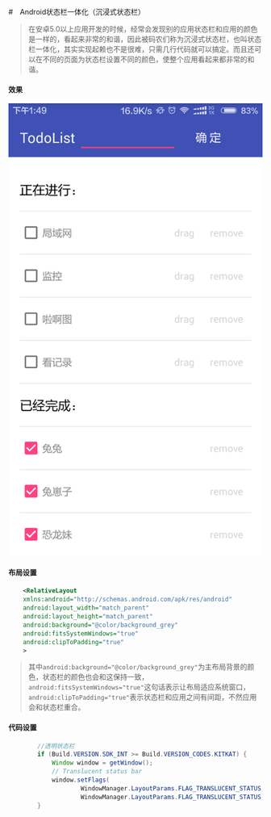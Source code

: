 #　Android状态栏一体化（沉浸式状态栏）

>  在安卓5.0以上应用开发的时候，经常会发现别的应用状态栏和应用的颜色是一样的，看起来非常的和谐，因此被码农们称为沉浸式状态栏，也叫状态栏一体化，其实实现起赖也不是很难，只需几行代码就可以搞定。而且还可以在不同的页面为状态栏设置不同的颜色，使整个应用看起来都非常的和谐。

#### 效果

![沉浸式状态栏效果图](https://github.com/genius-ye/article/blob/master/photos/Android%E6%B2%89%E6%B5%B8%E5%BC%8F%E7%8A%B6%E6%80%81%E6%A0%8F.png?raw=true)

#### 布局设置

```xml
    <RelativeLayout
    xmlns:android="http://schemas.android.com/apk/res/android"
    android:layout_width="match_parent"
    android:layout_height="match_parent"
    android:background="@color/background_grey"
    android:fitsSystemWindows="true"
    android:clipToPadding="true"
    >
```

>  其中`android:background="@color/background_grey"`为主布局背景的颜色，状态栏的颜色也会和这保持一致，`android:fitsSystemWindows="true"`这句话表示让布局适应系统窗口，`android:clipToPadding="true"`表示状态栏和应用之间有间距，不然应用会和状态栏重合。

#### 代码设置

```java 
        //透明状态栏
        if (Build.VERSION.SDK_INT >= Build.VERSION_CODES.KITKAT) {
            Window window = getWindow();
            // Translucent status bar
            window.setFlags(
                    WindowManager.LayoutParams.FLAG_TRANSLUCENT_STATUS,
                    WindowManager.LayoutParams.FLAG_TRANSLUCENT_STATUS);
        }
```

